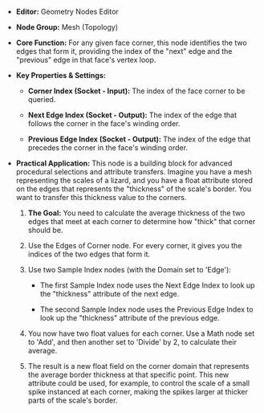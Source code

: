 - **Editor:** Geometry Nodes Editor
    
- **Node Group:** Mesh (Topology)
    
- **Core Function:** For any given face corner, this node identifies the two edges that form it, providing the index of the "next" edge and the "previous" edge in that face's vertex loop.
    
- **Key Properties & Settings:**
    
    - **Corner Index (Socket - Input):** The index of the face corner to be queried.
        
    - **Next Edge Index (Socket - Output):** The index of the edge that follows the corner in the face's winding order.
        
    - **Previous Edge Index (Socket - Output):** The index of the edge that precedes the corner in the face's winding order.
        
- **Practical Application:** This node is a building block for advanced procedural selections and attribute transfers. Imagine you have a mesh representing the scales of a lizard, and you have a float attribute stored on the edges that represents the "thickness" of the scale's border. You want to transfer this thickness value to the corners.
    
    1. **The Goal:** You need to calculate the average thickness of the two edges that meet at each corner to determine how "thick" that corner should be.
        
    2. Use the Edges of Corner node. For every corner, it gives you the indices of the two edges that form it.
        
    3. Use two Sample Index nodes (with the Domain set to 'Edge'):
        
        - The first Sample Index node uses the Next Edge Index to look up the "thickness" attribute of the next edge.
            
        - The second Sample Index node uses the Previous Edge Index to look up the "thickness" attribute of the previous edge.
            
    4. You now have two float values for each corner. Use a Math node set to 'Add', and then another set to 'Divide' by 2, to calculate their average.
        
    5. The result is a new float field on the corner domain that represents the average border thickness at that specific point. This new attribute could be used, for example, to control the scale of a small spike instanced at each corner, making the spikes larger at thicker parts of the scale's border.